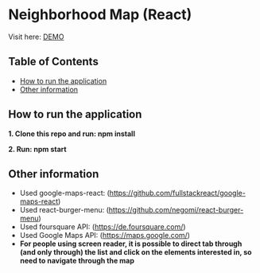 ﻿# Neighborhood Map (React)

Visit here: [DEMO](https://search-for-places.appspot.com/)

## Table of Contents

* [How to run the application](#how-to-run-the-app)
* [Other information](#other-information)

## How to run the application

**1. Clone this repo and run: npm install**

**2. Run: npm start**

## Other information

* Used google-maps-react: (https://github.com/fullstackreact/google-maps-react)
* Used react-burger-menu: (https://github.com/negomi/react-burger-menu)
* Used foursquare API: (https://de.foursquare.com/)
* Used Google Maps API: (https://maps.google.com/)
* **For people using screen reader, it is possible to direct tab through (and only through) the list and click on the elements interested in, so need to navigate through the map**
